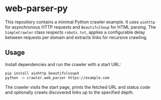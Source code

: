 # web-parser-py

This repository contains a minimal Python crawler example. It uses `aiohttp`
for asynchronous HTTP requests and `BeautifulSoup` for HTML parsing. The
`SimpleCrawler` class respects `robots.txt`, applies a configurable delay
between requests per domain and extracts links for recursive crawling.

## Usage

Install dependencies and run the crawler with a start URL:

```bash
pip install aiohttp beautifulsoup4
python -m crawler.web_parser https://example.com
```

The crawler visits the start page, prints the fetched URL and status code and
optionally crawls discovered links up to the specified depth.
